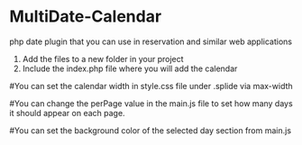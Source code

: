 # MultiDate-Calendar
php date plugin that you can use in reservation and similar web applications

1. Add the files to a new folder in your project
2. Include the index.php file where you will add the calendar

#You can set the calendar width in style.css file under .splide via max-width

#You can change the perPage value in the main.js file to set how many days it should appear on each page.

#You can set the background color of the selected day section from main.js
